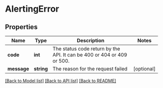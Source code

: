 # AlertingError

## Properties
Name | Type | Description | Notes
------------ | ------------- | ------------- | -------------
**code** | **int** | The status code return by the API. It can be 400 or 404 or 409 or 500. | 
**message** | **string** | The reason for the request failed | [optional] 

[[Back to Model list]](../README.md#documentation-for-models) [[Back to API list]](../README.md#documentation-for-api-endpoints) [[Back to README]](../README.md)



